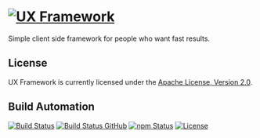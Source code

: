 # [![UX Framework](res/logo.png)](http://uxf.hive.pt)

Simple client side framework for people who want fast results.

## License

UX Framework is currently licensed under the [Apache License, Version 2.0](http://www.apache.org/licenses/).

## Build Automation

[![Build Status](https://travis-ci.org/hivesolutions/uxf.svg?branch=master)](https://travis-ci.org/hivesolutions/uxf)
[![Build Status GitHub](https://github.com/hivesolutions/uxf/workflows/Main%20Workflow/badge.svg)](https://github.com/hivesolutions/uxf/actions)
[![npm Status](https://img.shields.io/npm/v/uxf.svg)](https://www.npmjs.com/package/uxf)
[![License](https://img.shields.io/badge/license-Apache%202.0-blue.svg)](https://www.apache.org/licenses/)
